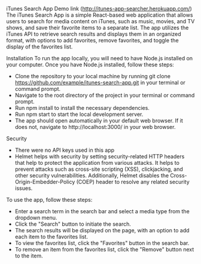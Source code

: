 iTunes Search App
Demo link (http://itunes-app-searcher.herokuapp.com/)
The iTunes Search App is a simple React-based web application that allows users to search for media content on iTunes, such as music, movies, and TV shows, and save their favorite items to a separate list. The app utilizes the iTunes API to retrieve search results and displays them in an organized format, with options to add favorites, remove favorites, and toggle the display of the favorites list.

Installation
To run the app locally, you will need to have Node.js installed on your computer. Once you have Node.js installed, follow these steps:

- Clone the repository to your local machine by running git clone https://github.com/example/itunes-search-app.git in your terminal or command prompt.
- Navigate to the root directory of the project in your terminal or command prompt.
- Run npm install to install the necessary dependencies.
- Run npm start to start the local development server.
- The app should open automatically in your default web browser. If it does not, navigate to http://localhost:3000/ in your web browser.

Security
- There were no API keys used in this app
- Helmet helps with security by setting security-related HTTP headers that help to protect the application from various attacks. It helps to prevent attacks such as cross-site scripting (XSS), clickjacking, and other security vulnerabilities. Additionally, Helmet disables the Cross-Origin-Embedder-Policy (COEP) header to resolve any related security issues.


To use the app, follow these steps:

- Enter a search term in the search bar and select a media type from the dropdown menu.
- Click the "Search" button to initiate the search.
- The search results will be displayed on the page, with an option to add each item to the favorites list.
- To view the favorites list, click the "Favorites" button in the search bar.
- To remove an item from the favorites list, click the "Remove" button next to the item.
